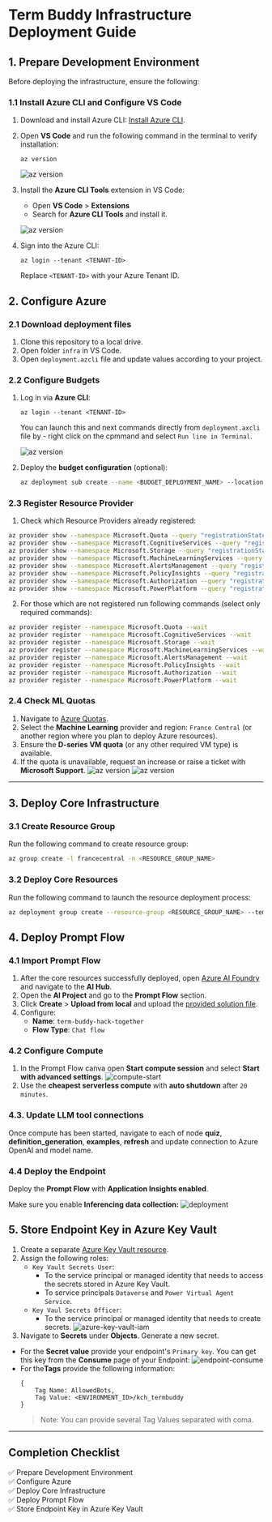 # Term Buddy Infrastructure Deployment Guide

## 1. Prepare Development Environment
Before deploying the infrastructure, ensure the following:

### 1.1 Install Azure CLI and Configure VS Code

1. Download and install Azure CLI: [Install Azure CLI](https://learn.microsoft.com/en-us/cli/azure/install-azure-cli-windows?tabs=azure-cli#install-or-update).
2. Open **VS Code** and run the following command in the terminal to verify installation:
   ```
   az version
   ```
    ![az version](./infra-assets/azversion.jpg)

3. Install the **Azure CLI Tools** extension in VS Code:
   - Open **VS Code** > **Extensions**
   - Search for **Azure CLI Tools** and install it.

   ![az version](./infra-assets/azureclitool.jpg)

4. Sign into the Azure CLI:
   ```
   az login --tenant <TENANT-ID>
   ```
   Replace `<TENANT-ID>` with your Azure Tenant ID.

## 2. Configure Azure

### 2.1 Download deployment files

1. Clone this repository to a local drive.
2. Open folder `infra` in VS Code.
3. Open `deployment.azcli` file and update values according to your project.

### 2.2 Configure Budgets

1. Log in via **Azure CLI**:
   ```
   az login --tenant <TENANT-ID>
   ```
   You can launch this and next commands directly from `deployment.axcli` file by - right click on the cpmmand and select `Run line in Terminal`.

    ![az version](./infra-assets/login-azure.png)

2. Deploy the **budget configuration** (optional):
   ```sh
   az deployment sub create --name <BUDGET_DEPLOYMENT_NAME> --location francecentral --template-file ".\code\budget.bicep" --parameters startDate=<START_DATE_YYYY-MM-DD> endDate=<END_DATE_YYYY-MM-DD> contactEmails='[\"<EMAIL1>\", \"<EMAIL2>\"]' budgetName=<BUDGET_NAME> amount=<BUDGET_AMOUNT>
   ```

### 2.3 Register Resource Provider
1. Check which Resource Providers already registered:
```sh
az provider show --namespace Microsoft.Quota --query "registrationState"
az provider show --namespace Microsoft.CognitiveServices --query "registrationState"
az provider show --namespace Microsoft.Storage --query "registrationState"
az provider show --namespace Microsoft.MachineLearningServices --query "registrationState"
az provider show --namespace Microsoft.AlertsManagement --query "registrationState"
az provider show --namespace Microsoft.PolicyInsights --query "registrationState"
az provider show --namespace Microsoft.Authorization --query "registrationState"
az provider show --namespace Microsoft.PowerPlatform --query "registrationState"
```

2. For those which are not registered run following commands (select only required commands):
```sh
az provider register --namespace Microsoft.Quota --wait
az provider register --namespace Microsoft.CognitiveServices --wait
az provider register --namespace Microsoft.Storage --wait
az provider register --namespace Microsoft.MachineLearningServices --wait
az provider register --namespace Microsoft.AlertsManagement --wait
az provider register --namespace Microsoft.PolicyInsights --wait
az provider register --namespace Microsoft.Authorization --wait
az provider register --namespace Microsoft.PowerPlatform --wait
```

### 2.4 Check ML Quotas

1. Navigate to [Azure Quotas](https://portal.azure.com/#view/Microsoft_Azure_Capacity/QuotaMenuBlade/~/overview).
2. Select the **Machine Learning** provider and region: `France Central` (or another region where you plan to deploy Azure resources).
3. Ensure the **D-series VM quota** (or any other required VM type) is available.
4. If the quota is unavailable, request an increase or raise a ticket with **Microsoft Support**.
    ![az version](./infra-assets/quotas.jpg)
    ![az version](./infra-assets/quotasavailability.jpg)

---

## 3. Deploy Core Infrastructure

### 3.1 Create Resource Group
Run the following command to create resource group:
```sh
az group create -l francecentral -n <RESOURCE_GROUP_NAME>
```

### 3.2 Deploy Core Resources
Run the following command to launch the resource deployment process:
```sh
az deployment group create --resource-group <RESOURCE_GROUP_NAME> --template-file ".\code\template.bicep" --parameters name=<FIXED_PART_OF_RESOURCE_NAME> deploymentPrincipalId=<ID_OF_THE_SERVICE_PRINCIPAL> aiHubFriendlyName='AI Hub: Term Buddy' aiProjectFriendlyName='AI Project: Term Buddy' aiHubDescription='Azure AI Hub for the Term Buddy.' tags='{"project": "term-buddy"}'
```

## 4. Deploy Prompt Flow

### 4.1 Import Prompt Flow
1. After the core resources successfully deployed, open [Azure AI Foundry](https://ai.azure.com/) and navigate to the **AI Hub**.
2. Open the **AI Project** and go to the **Prompt Flow** section.
3. Click **Create** > **Upload from local** and upload the [provided solution file](./prompt-flow/term-buddy-hack-together.zip).
4. Configure:
   - **Name**: `term-buddy-hack-together`
   - **Flow Type**: `Chat flow`

### 4.2 Configure Compute
1. In the Prompt Flow canva open **Start compute session** and select **Start with advanced settings**.
    ![compute-start](./infra-assets/compute-start.png)
2. Use the **cheapest serverless compute** with **auto shutdown** after `20 minutes`.

### 4.3. Update LLM tool connections
Once compute has been started, navigate to each of node **quiz**, **definition_generation**, **examples**, **refresh** and update connection to Azure OpenAI and model name.

### 4.4 Deploy the Endpoint
Deploy the **Prompt Flow** with **Application Insights enabled**. 

Make sure you enable **Inferencing data collection:**
![deployment](./infra-assets/deployment.png)

## 5. Store Endpoint Key in Azure Key Vault

1. Create a separate [Azure Key Vault resource](https://portal.azure.com/#create/Microsoft.KeyVault).
2. Assign the following roles:
    - `Key Vault Secrets User`:
        - To the service principal or managed identity that needs to access the secrets stored in Azure Key Vault.
        - To service principals `Dataverse` and `Power Virtual Agent Service`.
    - `Key Vaul Secrets Officer`:
        - To the service principal or managed identity that needs to create secrets.
    ![azure-key-vault-iam](./infra-assets/key-vault-iam.png)
3. Navigate to **Secrets** under **Objects**. Generate a new secret.
- For the **Secret value** provide your endpoint's `Primary key`. You can get this key from the **Consume** page of your Endpoint:
    ![endpoint-consume](./infra-assets/endpoint-consume.png)
- For the**Tags** provide the following information:
    ```
    {
        Tag Name: AllowedBots,
        Tag Value: <ENVIRONMENT_ID>/kch_termbuddy
    }
    ```
    > Note: You can provide several Tag Values separated with coma.

---

## **Completion Checklist**

✅ Prepare Development Environment <br>
✅ Configure Azure <br>
✅ Deploy Core Infrastructure <br>
✅ Deploy Prompt Flow <br>
✅ Store Endpoint Key in Azure Key Vault

